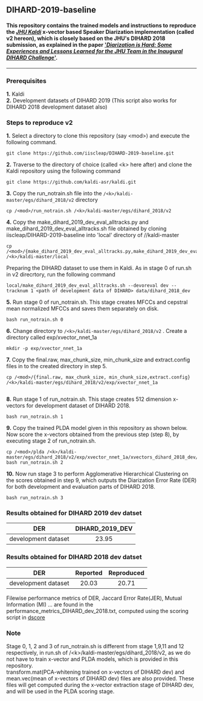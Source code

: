## DIHARD-2019-baseline

#### This repository contains the trained models and instructions to reproduce the [_JHU Kaldi_](https://github.com/kaldi-asr/kaldi/tree/master/egs/dihard_2018/v2) x-vector based Speaker Diarization implementation (called v2 hereon), which is closely based on the JHU's DIHARD 2018 submission, as explained in the paper ['_Diarization is Hard: Some Experiences and Lessons Learned for the JHU Team in the Inaugural DIHARD Challenge_'](http://www.danielpovey.com/files/2018_interspeech_dihard.pdf).

---- 

### Prerequisites
**1.** Kaldi\
**2.** Development datasets of DIHARD 2019 (This script also works for DIHARD 2018 development dataset also)


### Steps to reproduce v2
**1.** Select a directory to clone this repository (say \<mod\>) and execute the following command.
```
git clone https://github.com/iiscleap/DIHARD-2019-baseline.git
```
**2.** Traverse to the directory of choice (called \<k\> here after) and clone the Kaldi repository using the following command
```
git clone https://github.com/kaldi-asr/kaldi.git 
```
**3.** Copy the run_notrain.sh file into the ```/<k>/kaldi-master/egs/dihard_2018/v2``` directory
```
cp /<mod>/run_notrain.sh /<k>/kaldi-master/egs/dihard_2018/v2
```

**4.** Copy the make_dihard_2019_dev_eval_alltracks.py and make_dihard_2019_dev_eval_alltracks.sh file obtained by cloning iiscleap/DIHARD-2019-baseline into 'local' directory of /<k>/kaldi-master
```
cp /<mod>/{make_dihard_2019_dev_eval_alltracks.py,make_dihard_2019_dev_eval_alltracks.sh} /<k>/kaldi-master/local       
```
Preparing the DIHARD dataset to use them in Kaldi. As in stage 0 of run.sh in v2 direcrtory, run the following command
```
local/make_dihard_2019_dev_eval_alltracks.sh --devoreval dev --tracknum 1 <path of development data of DIHARD> data/dihard_2018_dev
```
       
**5.** Run stage 0 of run_notrain.sh. This stage creates MFCCs and cepstral mean normalized MFCCs and saves them separately on disk.
```
bash run_notrain.sh 0
```
  
**6.** Change directory to ```/<k>/kaldi-master/egs/dihard_2018/v2``` . Create a directory called exp/xvector_nnet_1a   
``` 
mkdir -p exp/xvector_nnet_1a
```
       

       
**7.** Copy the final.raw, max_chunk_size, min_chunk_size and extract.config files in <mod> to the created directory in step 5. 
       
 ```
 cp /<mod>/{final.raw, max_chunk_size, min_chunk_size,extract.config} /<k>/kaldi-master/egs/dihard_2018/v2/exp/xvector_nnet_1a
       
 
 ```

**8.** Run stage 1 of run_notrain.sh. This stage creates 512 dimension x-vectors for development dataset of DIHARD 2018.
```
bash run_notrain.sh 1
```

**9.** Copy the trained PLDA model given in this repository as shown below. Now score the x-vectors obtained from the previous step (step 8), by executing stage 2 of run_notrain.sh. 
```
cp /<mod>/plda /<k>/kaldi-master/egs/dihard_2018/v2/exp/xvector_nnet_1a/xvectors_dihard_2018_dev/
bash run_notrain.sh 2
```

**10.** Now run stage 3 to perform Agglomerative Hierarchical Clustering on the scores obtained in step 9, which outputs the Diarization Error Rate (DER) for both development and evaluation parts of DIHARD 2018.
```
bash run_notrain.sh 3
```

### Results obtained for DIHARD 2019 dev datset

| DER                     | DIHARD_2019_DEV| 
| :-------------:         |:-------------: | 
| development dataset     | 23.95          |


### Results obtained for DIHARD 2018 dev datset

| DER                     | Reported      | Reproduced  |
| :-------------:         |:-------------:| :-----:     |
| development dataset     | 20.03         |20.71        |

Filewise performance metrics of DER, Jaccard Error Rate(JER), Mutual Information (MI) ... are found in the performance_metrics_DIHARD_dev_2018.txt, computed using the scoring script in [dscore](https://github.com/nryant/dscore "https://github.com/nryant/dscore")



### Note
Stage 0, 1, 2 and 3 of run_notrain.sh is different from stage 1,9,11 and 12 respectively, in run.sh of /\<k\>/kaldi-master/egs/dihard_2018/v2, as we do not have to train x-vector and PLDA models, which is provided in this repository.\
transform.mat(PCA-whitening trained on x-vectors of DIHARD dev) and mean.vec(mean of x-vectors of DIHARD dev) files are also provided. These files will get computed during the x-vector extraction stage of DIHARD dev, and will be used in the PLDA scoring stage. 
